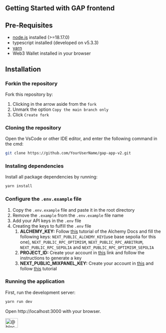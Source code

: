## Getting Started with GAP frontend

## Pre-Requisites

- [node.js](https://nodejs.org/en/download/package-manager) installed (>=18.17.0)
- typescript installed (developed on v5.3.3)
- [yarn](https://classic.yarnpkg.com/lang/en/docs/install/#windows-stable)
- Web3 Wallet installed in your browser

## Installation

### Forkin the repository

Fork this repository by:

1. Clicking in the arrow aside from the `fork`
2. Unmark the option `Copy the main branch only`
3. Click `Create fork`

### Cloning the repository

Open the VsCode or other IDE editor, and enter the following command in the cmd:

```bash
git clone https://github.com/YourUserName/gap-app-v2.git
```

### Instaling dependencies

Install all package dependencies by running:

```bash
yarn install
```

### Configure the `.env.example` file

1. Copy the `.env.example` file and paste it in the root directory
2. Remove the `.example` from the `.env.example` file name
3. Add your API keys in the `.env` file
4. Creating the keys to fulfill the `.env` file
   1. **ALCHEMY_KEY:** Follow [this](https://docs.alchemy.com/docs/alchemy-quickstart-guide) tutorial of the Alchemy Docs and fill the following keys: `NEXT_PUBLIC_ALCHEMY_KEY`(use base sepolia for this one), `NEXT_PUBLIC_RPC_OPTIMISM`, `NEXT_PUBLIC_RPC_ARBITRUM`, `NEXT_PUBLIC_RPC_SEPOLIA` and `NEXT_PUBLIC_RPC_OPTIMISM_SEPOLIA`
   2. **PROJECT_ID:** Create your account in [this](https://walletconnect.com/) link and follow the instructions to generate a key
   3. **NEXT_PUBLIC_MIXPANEL_KEY:** Create your account in [this](https://mixpanel.com/login/) and follow [this](https://www.storylane.io/tutorials/how-to-get-mixpanel-project-token) tutorial

### Running the application

First, run the development server:

```bash
yarn run dev
```

Open http://localhost:3000 with your browser.

<a href="https://twitter.com/@blockful_io" target="blank"><img align="center" src="https://raw.githubusercontent.com/rahuldkjain/github-profile-readme-generator/master/src/images/icons/Social/twitter.svg" alt="@blockful_io" height="30" width="40" /></a>

